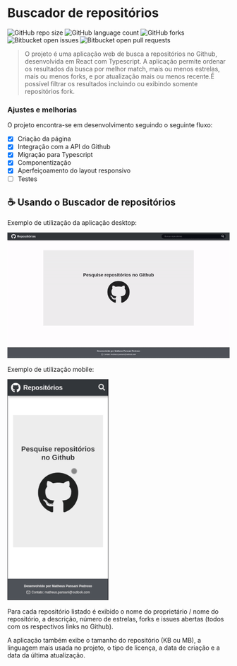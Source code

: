 # Buscador de repositórios

![GitHub repo size](https://img.shields.io/github/repo-size/comteaga/valinor?style=for-the-badge)
![GitHub language count](https://img.shields.io/github/languages/top/comteaga/valinor?style=for-the-badge)
![GitHub forks](https://img.shields.io/github/forks/comteaga/valinor?style=for-the-badge)
![Bitbucket open issues](https://img.shields.io/github/issues/comteaga/valinor?style=for-the-badge)
![Bitbucket open pull requests](https://img.shields.io/github/issues-pr/comteaga/valinor?style=for-the-badge)

> O projeto é uma aplicação web de busca a repositórios no Github, desenvolvida em React com Typescript. A aplicação permite ordenar os resultados da busca por melhor match, mais ou menos estrelas, mais ou menos forks, e por atualização mais ou menos recente.É possível filtrar os resultados incluindo ou exibindo somente repositórios fork.

### Ajustes e melhorias

O projeto encontra-se em desenvolvimento seguindo o seguinte fluxo:

- [x] Criação da página
- [x] Integração com a API do Github
- [x] Migração para Typescript
- [x] Componentização
- [x] Aperfeiçoamento do layout responsivo
- [ ] Testes

## ☕ Usando o Buscador de repositórios

Exemplo de utilização da aplicação desktop:

<p>
  <img src="src/assets/desktop.gif" width="800px" />
</p>

Exemplo de utilização mobile:

<p>
  <img src="src/assets/mobile.gif" height="500px" />
</p>

Para cada repositório listado é exibido o nome do proprietário / nome do repositório, a descrição, número de estrelas, forks e issues abertas (todos com os respectivos links no Github).

A aplicação também exibe o tamanho do repositório (KB ou MB), a linguagem mais usada no projeto, o tipo de licença, a data de criação e a data da última atualização.
